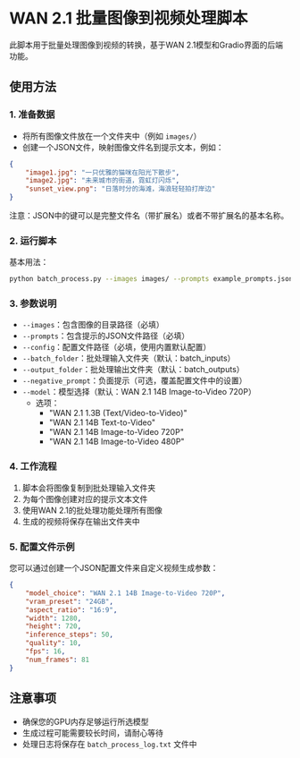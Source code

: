 # WAN 2.1 批量图像到视频处理脚本

此脚本用于批量处理图像到视频的转换，基于WAN 2.1模型和Gradio界面的后端功能。

## 使用方法

### 1. 准备数据

- 将所有图像文件放在一个文件夹中（例如 `images/`）
- 创建一个JSON文件，映射图像文件名到提示文本，例如：

```json
{
    "image1.jpg": "一只优雅的猫咪在阳光下散步",
    "image2.jpg": "未来城市的街道，霓虹灯闪烁",
    "sunset_view.png": "日落时分的海滩，海浪轻轻拍打岸边"
}
```

注意：JSON中的键可以是完整文件名（带扩展名）或者不带扩展名的基本名称。

### 2. 运行脚本

基本用法：

```bash
python batch_process.py --images images/ --prompts example_prompts.json --config example_config.json
```

### 3. 参数说明

- `--images`：包含图像的目录路径（必填）
- `--prompts`：包含提示的JSON文件路径（必填）
- `--config`：配置文件路径（必填，使用内置默认配置）
- `--batch_folder`：批处理输入文件夹（默认：batch_inputs）
- `--output_folder`：批处理输出文件夹（默认：batch_outputs）
- `--negative_prompt`：负面提示（可选，覆盖配置文件中的设置）
- `--model`：模型选择（默认：WAN 2.1 14B Image-to-Video 720P）
  - 选项：
    - "WAN 2.1 1.3B (Text/Video-to-Video)"
    - "WAN 2.1 14B Text-to-Video"
    - "WAN 2.1 14B Image-to-Video 720P"
    - "WAN 2.1 14B Image-to-Video 480P"

### 4. 工作流程

1. 脚本会将图像复制到批处理输入文件夹
2. 为每个图像创建对应的提示文本文件
3. 使用WAN 2.1的批处理功能处理所有图像
4. 生成的视频将保存在输出文件夹中

### 5. 配置文件示例

您可以通过创建一个JSON配置文件来自定义视频生成参数：

```json
{
    "model_choice": "WAN 2.1 14B Image-to-Video 720P",
    "vram_preset": "24GB",
    "aspect_ratio": "16:9",
    "width": 1280,
    "height": 720,
    "inference_steps": 50,
    "quality": 10,
    "fps": 16,
    "num_frames": 81
}
```

## 注意事项

- 确保您的GPU内存足够运行所选模型
- 生成过程可能需要较长时间，请耐心等待
- 处理日志将保存在 `batch_process_log.txt` 文件中